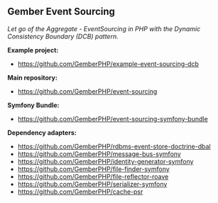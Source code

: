## Gember Event Sourcing

_Let go of the Aggregate - EventSourcing in PHP with the Dynamic Consistency Boundary (DCB) pattern._

**Example project:** 
- https://github.com/GemberPHP/example-event-sourcing-dcb

**Main repository:** 
- https://github.com/GemberPHP/event-sourcing

**Symfony Bundle:** 
- https://github.com/GemberPHP/event-sourcing-symfony-bundle

**Dependency adapters:**
- https://github.com/GemberPHP/rdbms-event-store-doctrine-dbal
- https://github.com/GemberPHP/message-bus-symfony
- https://github.com/GemberPHP/identity-generator-symfony
- https://github.com/GemberPHP/file-finder-symfony
- https://github.com/GemberPHP/file-reflector-roave
- https://github.com/GemberPHP/serializer-symfony
- https://github.com/GemberPHP/cache-psr
